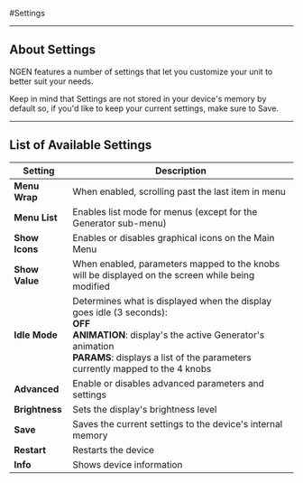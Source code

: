 #Settings

---

## About Settings

NGEN features a number of settings that let you customize your unit to better suit your needs.

Keep in mind that Settings are not stored in your device's memory by default so, if you'd like to keep your current settings, make sure to Save.

---

## List of Available Settings 

| **Setting**    | **Description**                                                                                                                                                                                                                 |
|----------------|---------------------------------------------------------------------------------------------------------------------------------------------------------------------------------------------------------------------------------|
| **Menu Wrap**  | When enabled, scrolling past the last item in menu                                                                                                                                                                              |
| **Menu List**  | Enables list mode for menus (except for the Generator sub-menu)                                                                                                                                                                 |
| **Show Icons** | Enables or disables graphical icons on the Main Menu                                                                                                                                                                            |
| **Show Value** | When enabled, parameters mapped to the knobs will be displayed on the screen while being modified                                                                                                                               |
| **Idle Mode**  | Determines what is displayed when the display goes idle (3 seconds):<br> **OFF**<br>**ANIMATION**: display's the active Generator's animation<br> **PARAMS**: displays a list of the parameters currently mapped to the 4 knobs |
| **Advanced**   | Enable or disables advanced parameters and settings                                                                                                                                                                             |
| **Brightness** | Sets the display's brightness level                                                                                                                                                                                             |
| **Save**       | Saves the current settings to the device's internal memory                                                                                                                                                                      |
| **Restart**    | Restarts the device                                                                                                                                                                                                             |
| **Info**       | Shows device information                                                                                                                                                                                                        |
